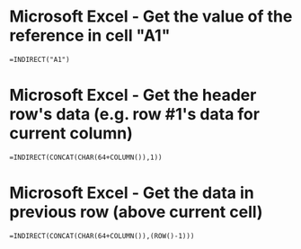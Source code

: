 <!-- ------------------------------------------------------------ -->
<!-- Microsoft Excel - INDIRECT  (get the value of the reference in a cell) -->
<!-- ------------------------------------------------------------ -->


# Microsoft Excel - Get the value of the reference in cell "A1"
```
=INDIRECT("A1")
```


# Microsoft Excel - Get the header row's data (e.g. row #1's data for current column)
```
=INDIRECT(CONCAT(CHAR(64+COLUMN()),1))
```


# Microsoft Excel - Get the data in previous row (above current cell)
```
=INDIRECT(CONCAT(CHAR(64+COLUMN()),(ROW()-1)))
```


<!--
 ------------------------------------------------------------

  Citation(s)

    support.microsoft.com  |  "INDIRECT function"  |  https://support.microsoft.com/en-us/office/indirect-function-474b3a3a-8a26-4f44-b491-92b6306fa261

 ------------------------------------------------------------
-->